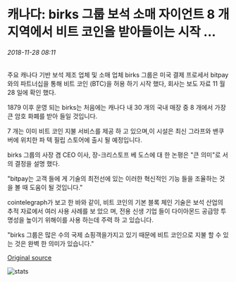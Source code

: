 # 캐나다: birks 그룹 보석 소매 자이언트 8 개 지역에서 비트 코인을 받아들이는 시작 ...

###### 2018-11-28 08:11

주요 캐나다 기반 보석 제조 업체 및 소매 업체 birks 그룹은 미국 결제 프로세서 bitpay와의 파트너십을 통해 비트 코인 (BTC)을 허용 하기 시작 했다, 회사는 보도 자료 11 월 28 일에 확인 했다.

1879 이후 운영 되는 birks는 처음에는 캐나다 내 30 개의 국내 매장 중 8 개에서 가장 큰 암호 화폐를 받아 들일 것입니다.

7 개는 이미 비트 코인 지불 서비스를 제공 하 고 있으며,이 시설은 최신 그라프와 밴쿠버에 위치한 파 텍 필립 스토어에 출시 될 예정입니다.

birks 그룹의 사장 겸 CEO 이사, 장-크리스토프 베 도스에 대 한 논평은 "큰 의미"로 서의 결정을 설명 했다.

"bitpay는 고객 들에 게 기술의 최전선에 있는 이러한 혁신적인 기능 들을 조율하는 것을 볼 때 도움이 될 것입니다."

cointelegraph가 보고 한 바와 같이, 비트 코인의 기본 블록 체인 기술은 보석 산업의 추적 자료에서 여러 사용 사례를 보 았으 며, 전용 신생 기업 들이 다이아몬드 공급망 투명성을 높이기 위해이를 사용 하는데 주력 하 고 있습니다.

"birks 그룹은 많은 수의 국제 쇼핑객을가지고 있기 때문에 비트 코인으로 지불 할 수 있는 것은 완벽 한 의미가 있습니다."

[Original source](https://cointelegraph.com/news/canada-birks-group-jewelry-retail-giant-begins-accepting-bitcoin-in-eight-locations)

![stats](https://c.statcounter.com/11760860/0/a89fa40b/1/ "stats")